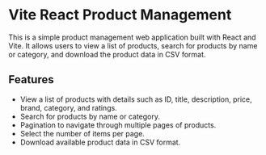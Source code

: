 # Vite React Product Management

This is a simple product management web application built with React and Vite. It allows users to view a list of products, search for products by name or category, and download the product data in CSV format.

## Features

- View a list of products with details such as ID, title, description, price, brand, category, and ratings.
- Search for products by name or category.
- Pagination to navigate through multiple pages of products.
- Select the number of items per page.
- Download available product data in CSV format.
